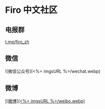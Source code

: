 # Firo 中文社区

## 电报群

[t.me/firo_zh](https://t.me/firo_zh)

## 微信

![微信公众号](<%= imgsURL %>/wechat.webp)

## 微博

[![微博](<%= imgsURL %>/weibo.webp)](https://weibo.com/u/6140252510)
